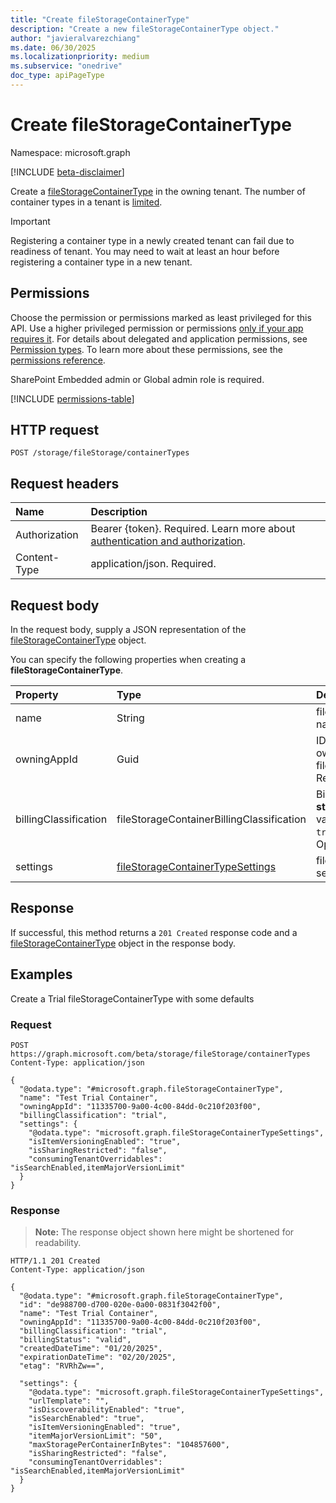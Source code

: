 ```yaml
---
title: "Create fileStorageContainerType"
description: "Create a new fileStorageContainerType object."
author: "javieralvarezchiang"
ms.date: 06/30/2025
ms.localizationpriority: medium
ms.subservice: "onedrive"
doc_type: apiPageType
---
```


# Create fileStorageContainerType

Namespace: microsoft.graph

[!INCLUDE [beta-disclaimer](../../includes/beta-disclaimer.md)]

Create a [fileStorageContainerType](../resources/filestoragecontainertype.md) in the owning tenant. The number of container types in a tenant is [limited](https://learn.microsoft.com/sharepoint/dev/embedded/development/limits-calling).

> [!IMPORTANT]
> Registering a container type in a newly created tenant can fail due to readiness of tenant. You may need to wait at least an hour before registering a container type in a new tenant.

## Permissions

Choose the permission or permissions marked as least privileged for this API. Use a higher privileged permission or permissions [only if your app requires it](/graph/permissions-overview#best-practices-for-using-microsoft-graph-permissions). For details about delegated and application permissions, see [Permission types](/graph/permissions-overview#permission-types). To learn more about these permissions, see the [permissions reference](/graph/permissions-reference).

SharePoint Embedded admin or Global admin role is required.
<!-- {
  "blockType": "permissions",
  "name": "filestorage-post-containertypes-permissions"
}
-->
[!INCLUDE [permissions-table](../includes/permissions/filestorage-post-containertypes-permissions.md)]

## HTTP request

<!-- {
  "blockType": "ignored"
}
-->
``` http
POST /storage/fileStorage/containerTypes
```

## Request headers

|Name|Description|
|:---|:---|
|Authorization|Bearer {token}. Required. Learn more about [authentication and authorization](/graph/auth/auth-concepts).|
|Content-Type|application/json. Required.|

## Request body

In the request body, supply a JSON representation of the [fileStorageContainerType](../resources/filestoragecontainertype.md) object.

You can specify the following properties when creating a **fileStorageContainerType**.

|Property|Type|Description|
|:---|:---|:---|
|name|String|fileStorageContainerType name. Required.|
|owningAppId|Guid|ID of the application that owns the fileStorageContainerType. Required.|
|billingClassification|fileStorageContainerBillingClassification|Billing type. Defaults to **standard**. The possible values are: `standard`, `trial`, `directToCustomer`. Optional.|
|settings|[fileStorageContainerTypeSettings](../resources/filestoragecontainertypesettings.md)|fileStorageContainerType settings. Optional.|



## Response

If successful, this method returns a `201 Created` response code and a [fileStorageContainerType](../resources/filestoragecontainertype.md) object in the response body.

## Examples

Create a Trial fileStorageContainerType with some defaults

### Request

<!-- {
  "blockType": "request",
  "name": "create_filestoragecontainertype_from_"
}
-->
``` http
POST https://graph.microsoft.com/beta/storage/fileStorage/containerTypes
Content-Type: application/json

{
  "@odata.type": "#microsoft.graph.fileStorageContainerType",
  "name": "Test Trial Container",
  "owningAppId": "11335700-9a00-4c00-84dd-0c210f203f00",
  "billingClassification": "trial",
  "settings": {
    "@odata.type": "microsoft.graph.fileStorageContainerTypeSettings",
    "isItemVersioningEnabled": "true",
    "isSharingRestricted": "false",
    "consumingTenantOverridables": "isSearchEnabled,itemMajorVersionLimit"
  }
}
```


### Response

>**Note:** The response object shown here might be shortened for readability.
<!-- {
  "blockType": "response",
  "truncated": true,
  "@odata.type": "microsoft.graph.fileStorageContainerType"
}
-->
``` http
HTTP/1.1 201 Created
Content-Type: application/json

{
  "@odata.type": "#microsoft.graph.fileStorageContainerType",
  "id": "de988700-d700-020e-0a00-0831f3042f00",
  "name": "Test Trial Container",
  "owningAppId": "11335700-9a00-4c00-84dd-0c210f203f00",
  "billingClassification": "trial",
  "billingStatus": "valid",
  "createdDateTime": "01/20/2025",
  "expirationDateTime": "02/20/2025",
  "etag": "RVRhZw==",

  "settings": {
    "@odata.type": "microsoft.graph.fileStorageContainerTypeSettings",
    "urlTemplate": "",
    "isDiscoverabilityEnabled": "true",
    "isSearchEnabled": "true",
    "isItemVersioningEnabled": "true",
    "itemMajorVersionLimit": "50",
    "maxStoragePerContainerInBytes": "104857600",
    "isSharingRestricted": "false",
    "consumingTenantOverridables": "isSearchEnabled,itemMajorVersionLimit"
  }
}
```

